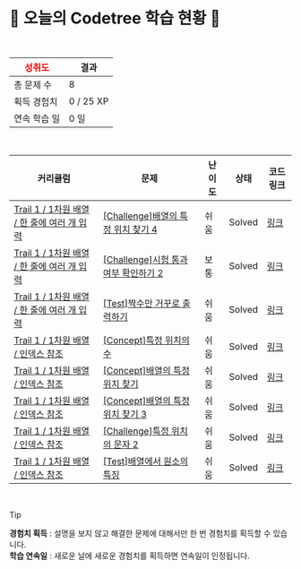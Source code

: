 # 🌲 오늘의 Codetree 학습 현황 🌲

<br />

| <span style="color:red;display:block;text-align:center;"> **성취도**</span> | 결과 |
|---|---|
| 총 문제 수 | 8 |
| 획득 경험치 | 0 / 25 XP |
| 연속 학습 일 | 0 일 |

<br />

|커리큘럼|문제|난이도|상태|코드 링크|
|---|---|---|---|---|
|[Trail 1 / 1차원 배열 / 한 줄에 여러 개 입력](https://www.codetree.ai/trail-info/novice-low/)|[[Challenge]배열의 특정 위치 찾기 4](https://www.codetree.ai/trails/complete/curated-cards/challenge-find-specific-location-of-array-4/)|쉬움|Solved|[링크](https://github.com/Joonspar/codetree-TILs/blob/main/250210/%EB%B0%B0%EC%97%B4%EC%9D%98%20%ED%8A%B9%EC%A0%95%20%EC%9C%84%EC%B9%98%20%EC%B0%BE%EA%B8%B0%204/find-specific-location-of-array-4.java)|
|[Trail 1 / 1차원 배열 / 한 줄에 여러 개 입력](https://www.codetree.ai/trail-info/novice-low/)|[[Challenge]시험 통과 여부 확인하기 2](https://www.codetree.ai/trails/complete/curated-cards/challenge-verify-test-passed-2/)|보통|Solved|[링크](https://github.com/Joonspar/codetree-TILs/blob/main/250210/%EC%8B%9C%ED%97%98%20%ED%86%B5%EA%B3%BC%20%EC%97%AC%EB%B6%80%20%ED%99%95%EC%9D%B8%ED%95%98%EA%B8%B0%202/verify-test-passed-2.java)|
|[Trail 1 / 1차원 배열 / 한 줄에 여러 개 입력](https://www.codetree.ai/trail-info/novice-low/)|[[Test]짝수만 거꾸로 출력하기](https://www.codetree.ai/trails/complete/curated-cards/test-print-even-numbers-upside-down/)|쉬움|Solved|[링크](https://github.com/Joonspar/codetree-TILs/blob/main/250210/%EC%A7%9D%EC%88%98%EB%A7%8C%20%EA%B1%B0%EA%BE%B8%EB%A1%9C%20%EC%B6%9C%EB%A0%A5%ED%95%98%EA%B8%B0/print-even-numbers-upside-down.java)|
|[Trail 1 / 1차원 배열 / 인덱스 참조](https://www.codetree.ai/trail-info/novice-low/)|[[Concept]특정 위치의 수](https://www.codetree.ai/trails/complete/curated-cards/intro-numbers-in-specific-location/)|쉬움|Solved|[링크](https://github.com/Joonspar/codetree-TILs/blob/main/250210/%ED%8A%B9%EC%A0%95%20%EC%9C%84%EC%B9%98%EC%9D%98%20%EC%88%98/numbers-in-specific-location.java)|
|[Trail 1 / 1차원 배열 / 인덱스 참조](https://www.codetree.ai/trail-info/novice-low/)|[[Concept]배열의 특정 위치 찾기](https://www.codetree.ai/trails/complete/curated-cards/intro-find-specific-location-fo-array/)|쉬움|Solved|[링크](https://github.com/Joonspar/codetree-TILs/blob/main/250210/%EB%B0%B0%EC%97%B4%EC%9D%98%20%ED%8A%B9%EC%A0%95%20%EC%9C%84%EC%B9%98%20%EC%B0%BE%EA%B8%B0/find-specific-location-fo-array.java)|
|[Trail 1 / 1차원 배열 / 인덱스 참조](https://www.codetree.ai/trail-info/novice-low/)|[[Concept]배열의 특정 위치 찾기 3](https://www.codetree.ai/trails/complete/curated-cards/intro-find-specific-location-fo-array-3/)|쉬움|Solved|[링크](https://github.com/Joonspar/codetree-TILs/blob/main/250210/%EB%B0%B0%EC%97%B4%EC%9D%98%20%ED%8A%B9%EC%A0%95%20%EC%9C%84%EC%B9%98%20%EC%B0%BE%EA%B8%B0%203/find-specific-location-fo-array-3.java)|
|[Trail 1 / 1차원 배열 / 인덱스 참조](https://www.codetree.ai/trail-info/novice-low/)|[[Challenge]특정 위치의 문자 2](https://www.codetree.ai/trails/complete/curated-cards/challenge-char-in-specific-location-2/)|쉬움|Solved|[링크](https://github.com/Joonspar/codetree-TILs/blob/main/250210/%ED%8A%B9%EC%A0%95%20%EC%9C%84%EC%B9%98%EC%9D%98%20%EB%AC%B8%EC%9E%90%202/char-in-specific-location-2.java)|
|[Trail 1 / 1차원 배열 / 인덱스 참조](https://www.codetree.ai/trail-info/novice-low/)|[[Test]배열에서 원소의 특징](https://www.codetree.ai/trails/complete/curated-cards/test-characteristics-of-elements-in-an-array/)|쉬움|Solved|[링크](https://github.com/Joonspar/codetree-TILs/blob/main/250210/%EB%B0%B0%EC%97%B4%EC%97%90%EC%84%9C%20%EC%9B%90%EC%86%8C%EC%9D%98%20%ED%8A%B9%EC%A7%95/characteristics-of-elements-in-an-array.java)|


<br />

> [!TIP]
> **경험치 획득** : 설명을 보지 않고 해결한 문제에 대해서만 한 번 경험치를 획득할 수 있습니다.  
> **학습 연속일** : 새로운 날에 새로운 경험치를 획득하면 연속일이 인정됩니다.

